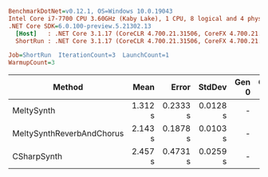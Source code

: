 ``` ini

BenchmarkDotNet=v0.12.1, OS=Windows 10.0.19043
Intel Core i7-7700 CPU 3.60GHz (Kaby Lake), 1 CPU, 8 logical and 4 physical cores
.NET Core SDK=6.0.100-preview.5.21302.13
  [Host]   : .NET Core 3.1.17 (CoreCLR 4.700.21.31506, CoreFX 4.700.21.31502), X64 RyuJIT
  ShortRun : .NET Core 3.1.17 (CoreCLR 4.700.21.31506, CoreFX 4.700.21.31502), X64 RyuJIT

Job=ShortRun  IterationCount=3  LaunchCount=1  
WarmupCount=3  

```
|                    Method |    Mean |    Error |   StdDev | Gen 0 | Gen 1 | Gen 2 | Allocated |
|-------------------------- |--------:|---------:|---------:|------:|------:|------:|----------:|
|                MeltySynth | 1.312 s | 0.2333 s | 0.0128 s |     - |     - |     - |         - |
| MeltySynthReverbAndChorus | 2.143 s | 0.1878 s | 0.0103 s |     - |     - |     - |         - |
|               CSharpSynth | 2.457 s | 0.4731 s | 0.0259 s |     - |     - |     - | 1063944 B |
